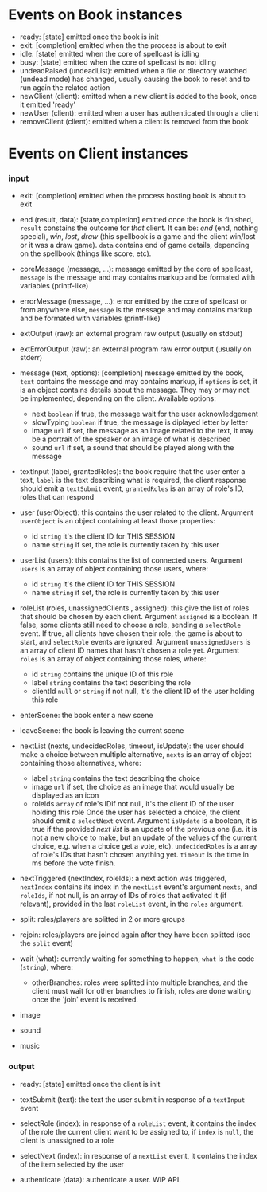 

# Events on Book instances

* ready: [state] emitted once the book is init
* exit: [completion] emitted when the the process is about to exit
* idle: [state] emitted when the core of spellcast is idling
* busy: [state] emitted when the core of spellcast is not idling
* undeadRaised (undeadList): emitted when a file or directory watched (undead mode) has changed, usually causing
  the book to reset and to run again the related action
* newClient (client): emitted when a new client is added to the book, once it emitted 'ready'
* newUser (client): emitted when a user has authenticated through a client
* removeClient (client): emitted when a client is removed from the book



# Events on Client instances

### input

* exit: [completion] emitted when the process hosting book is about to exit
* end (result, data): [state,completion] emitted once the book is finished, `result` constains the outcome for *that* client.
  It can be: *end* (end, nothing special), *win*, *lost*, *draw* (this spellbook is a game and the client win/lost or
  it was a draw game). `data` contains end of game details, depending on the spellbook (things like score, etc).
* coreMessage (message, ...): message emitted by the core of spellcast, `message` is the message and may
  contains markup and be formated with variables (printf-like)
* errorMessage (message, ...): error emitted by the core of spellcast or from anywhere else, `message` is the message and may
  contains markup and be formated with variables (printf-like)
* extOutput (raw): an external program raw output (usually on stdout)
* extErrorOutput (raw): an external program raw error output (usually on stderr)

* message (text, options): [completion] message emitted by the book, `text` contains the message and may contains markup,
  if `options` is set, it is an object contains details about the message. They may or may not be implemented, depending
  on the client. Available options:
	* next `boolean` if true, the message wait for the user acknowledgement
	* slowTyping `boolean` if true, the message is diplayed letter by letter
	* image `url` if set, the message as an image related to the text, it may be a portrait of the speaker or an image
	  of what is described
	* sound `url` if set, a sound that should be played along with the message
* textInput (label, grantedRoles): the book require that the user enter a text, `label` is the text describing what is required,
  the client response should emit a `textSubmit` event, `grantedRoles` is an array of role's ID, roles that can respond

* user (userObject): this contains the user related to the client. Argument `userObject` is an object containing
  at least those properties:
	* id `string` it's the client ID for THIS SESSION
	* name `string` if set, the role is currently taken by this user

* userList (users): this contains the  list of connected users. Argument `users` is an array of object
  containing those users, where:
	* id `string` it's the client ID for THIS SESSION
	* name `string` if set, the role is currently taken by this user

* roleList (roles, unassignedClients , assigned): this give the list of roles that should be chosen by each client.
  Argument `assigned` is a boolean. If false, some clients still need to choose a role, sending a `selectRole` event.
  If true, all clients have chosen their role, the game is about to start, and `selectRole` events are ignored.
  Argument `unassignedUsers` is an array of client ID names that hasn't chosen a role yet.
  Argument `roles` is an array of object containing those roles, where:
	* id `string` contains the unique ID of this role
	* label `string` contains the text describing the role
	* clientId `null` or `string` if not null, it's the client ID of the user holding this role

* enterScene: the book enter a new scene
* leaveScene: the book is leaving the current scene
* nextList (nexts, undecidedRoles, timeout, isUpdate): the user should make a choice between multiple alternative, `nexts` is
  an array of object containing those alternatives, where:
	* label `string` contains the text describing the choice
	* image `url` if set, the choice as an image that would usually be displayed as an icon
	* roleIds `array` of role's IDif not null, it's the client ID of the user holding this role
  Once the user has selected a choice, the client should emit a `selectNext` event.
  Argument `isUpdate` is a boolean, it is true if the provided *next list* is an update of the previous one (i.e. it is not a new
  choice to make, but an update of the values of the current choice, e.g. when a choice get a vote, etc).
  `undecidedRoles` is a array of role's IDs that hasn't chosen anything yet.
  `timeout` is the time in ms before the vote finish.
* nextTriggered (nextIndex, roleIds): a next action was triggered, `nextIndex` contains its index in the `nextList` event's
  argument `nexts`, and `roleIds`, if not null, is an array of IDs of roles that activated it (if relevant),
  provided in the last `roleList` event, in the `roles` argument.

* split: roles/players are splitted in 2 or more groups
* rejoin: roles/players are joined again after they have been splitted (see the `split` event)

* wait (what): currently waiting for something to happen, `what` is the code (`string`), where:
	* otherBranches: roles were splitted into multiple branches, and the client must wait for other branches to finish,
	  roles are done waiting once the 'join' event is received.

* image
* sound
* music



### output

* ready: [state] emitted once the client is init
* textSubmit (text): the text the user submit in response of a `textInput` event

* selectRole (index): in response of a `roleList` event, it contains the index of the role the current client want
  to be assigned to, if `index` is `null`, the client is unassigned to a role

* selectNext (index): in response of a `nextList` event, it contains the index of the item selected by the user

* authenticate (data): authenticate a user. WIP API.

